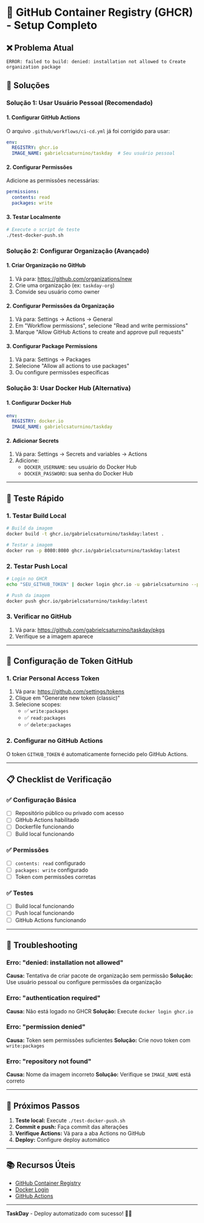 # 🐳 GitHub Container Registry (GHCR) - Setup Completo

## ❌ **Problema Atual**
```
ERROR: failed to build: denied: installation not allowed to Create organization package
```

## 🔧 **Soluções**

### **Solução 1: Usar Usuário Pessoal (Recomendado)**

#### **1. Configurar GitHub Actions**

O arquivo `.github/workflows/ci-cd.yml` já foi corrigido para usar:
```yaml
env:
  REGISTRY: ghcr.io
  IMAGE_NAME: gabrielcsaturnino/taskday  # Seu usuário pessoal
```

#### **2. Configurar Permissões**

Adicione as permissões necessárias:
```yaml
permissions:
  contents: read
  packages: write
```

#### **3. Testar Localmente**

```bash
# Execute o script de teste
./test-docker-push.sh
```

### **Solução 2: Configurar Organização (Avançado)**

#### **1. Criar Organização no GitHub**
1. Vá para: https://github.com/organizations/new
2. Crie uma organização (ex: `taskday-org`)
3. Convide seu usuário como owner

#### **2. Configurar Permissões da Organização**
1. Vá para: Settings → Actions → General
2. Em "Workflow permissions", selecione "Read and write permissions"
3. Marque "Allow GitHub Actions to create and approve pull requests"

#### **3. Configurar Package Permissions**
1. Vá para: Settings → Packages
2. Selecione "Allow all actions to use packages"
3. Ou configure permissões específicas

### **Solução 3: Usar Docker Hub (Alternativa)**

#### **1. Configurar Docker Hub**
```yaml
env:
  REGISTRY: docker.io
  IMAGE_NAME: gabrielcsaturnino/taskday
```

#### **2. Adicionar Secrets**
1. Vá para: Settings → Secrets and variables → Actions
2. Adicione:
   - `DOCKER_USERNAME`: seu usuário do Docker Hub
   - `DOCKER_PASSWORD`: sua senha do Docker Hub

---

## 🚀 **Teste Rápido**

### **1. Testar Build Local**
```bash
# Build da imagem
docker build -t ghcr.io/gabrielcsaturnino/taskday:latest .

# Testar a imagem
docker run -p 8080:8080 ghcr.io/gabrielcsaturnino/taskday:latest
```

### **2. Testar Push Local**
```bash
# Login no GHCR
echo "SEU_GITHUB_TOKEN" | docker login ghcr.io -u gabrielcsaturnino --password-stdin

# Push da imagem
docker push ghcr.io/gabrielcsaturnino/taskday:latest
```

### **3. Verificar no GitHub**
1. Vá para: https://github.com/gabrielcsaturnino/taskday/pkgs
2. Verifique se a imagem aparece

---

## 🔑 **Configuração de Token GitHub**

### **1. Criar Personal Access Token**
1. Vá para: https://github.com/settings/tokens
2. Clique em "Generate new token (classic)"
3. Selecione scopes:
   - ✅ `write:packages`
   - ✅ `read:packages`
   - ✅ `delete:packages`

### **2. Configurar no GitHub Actions**
O token `GITHUB_TOKEN` é automaticamente fornecido pelo GitHub Actions.

---

## 📋 **Checklist de Verificação**

### **✅ Configuração Básica**
- [ ] Repositório público ou privado com acesso
- [ ] GitHub Actions habilitado
- [ ] Dockerfile funcionando
- [ ] Build local funcionando

### **✅ Permissões**
- [ ] `contents: read` configurado
- [ ] `packages: write` configurado
- [ ] Token com permissões corretas

### **✅ Testes**
- [ ] Build local funcionando
- [ ] Push local funcionando
- [ ] GitHub Actions funcionando

---

## 🐛 **Troubleshooting**

### **Erro: "denied: installation not allowed"**
**Causa:** Tentativa de criar pacote de organização sem permissão
**Solução:** Use usuário pessoal ou configure permissões da organização

### **Erro: "authentication required"**
**Causa:** Não está logado no GHCR
**Solução:** Execute `docker login ghcr.io`

### **Erro: "permission denied"**
**Causa:** Token sem permissões suficientes
**Solução:** Crie novo token com `write:packages`

### **Erro: "repository not found"**
**Causa:** Nome da imagem incorreto
**Solução:** Verifique se `IMAGE_NAME` está correto

---

## 🎯 **Próximos Passos**

1. **Teste local:** Execute `./test-docker-push.sh`
2. **Commit e push:** Faça commit das alterações
3. **Verifique Actions:** Vá para a aba Actions no GitHub
4. **Deploy:** Configure deploy automático

---

## 📚 **Recursos Úteis**

- [GitHub Container Registry](https://docs.github.com/en/packages/working-with-a-github-packages-registry/working-with-the-container-registry)
- [Docker Login](https://docs.docker.com/engine/reference/commandline/login/)
- [GitHub Actions](https://docs.github.com/en/actions)

---

**TaskDay** - Deploy automatizado com sucesso! 🚀🐳
